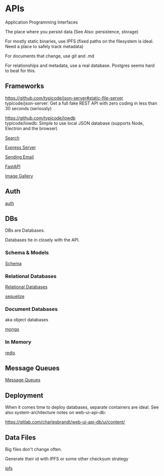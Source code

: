 # APIs

Application Programming Interfaces

The place where you persist data (See Also: persistence, storage)

For mostly static binaries, use IPFS (fixed paths on the filesystem is ideal. Need a place to safely track metadata)

For documents that change, use git and .md

For relationships and metadata, use a real database. Postgres seems hard to beat for this.

## Frameworks

https://github.com/typicode/json-server#static-file-server  
typicode/json-server: Get a full fake REST API with zero coding in less than 30 seconds (seriously)  

https://github.com/typicode/lowdb  
typicode/lowdb: Simple to use local JSON database (supports Node, Electron and the browser)  

[Search](search.md)

[Express Server](express.md)  

[Sending Email](email-sending.md)

[FastAPI](fastapi.md)

[Image Gallery](image-gallery.md)



## Auth

[auth](auth.md)

## DBs 

DBs are Databases.

Databases tie in closely with the API.


### Schema & Models

[Schema](schema.md)


### Relational Databases

[Relational Databases](relational-db.md)

[sequelize](sequelize.md)


### Document Databases

aka object databases

[mongo](mongo.md)


### In Memory

[redis](redis.md)  


## Message Queues

[Message Queues](message-queue.md)


## Deployment

When it comes time to deploy databases, separate containers are ideal. See also system-architecture notes on web-ui-api-db:

https://gitlab.com/charlesbrandt/web-ui-api-db/ui/content/

## Data Files

Big files don't change often. 

Generate their id with IPFS or some other checksum strategy

[ipfs](ipfs.md)


